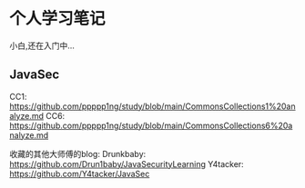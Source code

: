 # 个人学习笔记
小白,还在入门中...

## JavaSec
CC1: https://github.com/ppppp1ng/study/blob/main/CommonsCollections1%20analyze.md
CC6: https://github.com/ppppp1ng/study/blob/main/CommonsCollections6%20analyze.md

















收藏的其他大师傅的blog:
Drunkbaby: https://github.com/Drun1baby/JavaSecurityLearning
Y4tacker: https://github.com/Y4tacker/JavaSec
